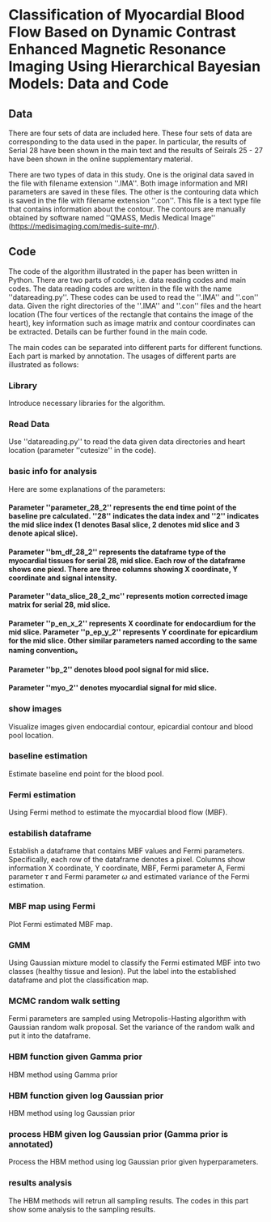 # Classification of Myocardial Blood Flow Based on Dynamic Contrast Enhanced Magnetic Resonance Imaging Using Hierarchical Bayesian Models: Data and Code
## Data
There are four sets of data are included here. These four sets of data are corresponding to the data used in the paper. In particular, the results of Serial 28 have been shown in the main text and the results of Seirals 25 - 27 have been shown in the online supplementary material.

There are two types of data in this study. One is the original data saved in the file with filename extension ''.IMA''. Both image information and MRI parameters are saved in these files. The other is the contouring data which is saved in the file with filename extension ''.con''. This file is a text type file that contains information about the contour. The contours are manually obtained by software named ''QMASS, Medis Medical Image'' (https://medisimaging.com/medis-suite-mr/).

## Code
The code of the algorithm illustrated in the paper has been written in Python. There are two parts of codes, i.e. data reading codes and main codes. The data reading codes are written in the file with the name ''datareading.py''. These codes can be used to read the ''.IMA'' and ''.con'' data. Given the right directories of the ''.IMA'' and ''.con'' files and the heart location (The four vertices of the rectangle that contains the image of the heart), key information such as image matrix and contour coordinates can be extracted. Details can be further found in the main code.

The main codes can be separated into different parts for different functions. Each part is marked by annotation. The usages of different parts are illustrated as follows:

### Library

Introduce necessary libraries for the algorithm.

### Read Data

Use ''datareading.py'' to read the data given data directories and heart location (parameter ''cutesize'' in the code).

### basic info for analysis

Here are some explanations of the parameters:

#### Parameter ''parameter_28_2'' represents the end time point of the baseline pre calculated. ''28'' indicates the data index and ''2'' indicates the mid slice index (1 denotes Basal slice, 2 denotes mid slice and 3 denote apical slice).
#### Parameter ''bm_df_28_2'' represents the dataframe type of the myocardial tissues for serial 28, mid slice. Each row of the dataframe shows one piexl. There are three columns showing X coordinate, Y coordinate and signal intensity.
#### Parameter ''data_slice_28_2_mc'' represents motion corrected image matrix for serial 28, mid slice.
#### Parameter ''p_en_x_2'' represents X coordinate for endocardium for the mid slice. Parameter ''p_ep_y_2'' represents Y coordinate for epicardium for the mid slice. Other similar parameters named according to the same naming convention。
#### Parameter ''bp_2'' denotes blood pool signal for mid slice.
#### Parameter ''myo_2'' denotes myocardial signal for mid slice.

### show images

Visualize images given endocardial contour, epicardial contour and blood pool location.

### baseline estimation

Estimate baseline end point for the blood pool.

### Fermi estimation

Using Fermi method to estimate the myocardial blood flow (MBF).

### estabilish dataframe

Establish a dataframe that contains MBF values and Fermi parameters. Specifically, each row of the dataframe denotes a pixel. Columns show information X coordinate, Y coordinate, MBF, Fermi parameter A, Fermi parameter $\tau$ and Fermi parameter $\omega$ and estimated variance of the Fermi estimation.

### MBF map using Fermi

Plot Fermi estimated MBF map.

### GMM

Using Gaussian mixture model to classify the Fermi estimated MBF into two classes (healthy tissue and lesion). Put the label into the established dataframe and plot the classification map.

### MCMC random walk setting

Fermi parameters are sampled using Metropolis-Hasting algorithm with Gaussian random walk proposal. Set the variance of the random walk and put it into the dataframe.

### HBM function given Gamma prior

HBM method using Gamma prior

### HBM function given log Gaussian prior

HBM method using log Gaussian prior

### process HBM given log Gaussian prior (Gamma prior is annotated)

Process the HBM method using log Gaussian prior given hyperparameters.

### results analysis

The HBM methods will retrun all sampling results. The codes in this part show some analysis to the sampling results.


